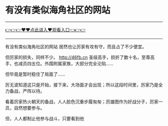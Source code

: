 # 有没有类似海角社区的网站

<hr/> <a href="https://github.com/kiuhd/dfrw/issues/1">👉👉👉♥♥点此进入♥观看入口👈👉👉</a><hr/>
有没有类似海角社区的网站
居然也让厉家有攻有守，而且占了不少便宜。

但厉家的损失，同样不少。
http://46fb.cn
圣级高手，损折了数十名，至尊高手，也减员四五位。外围附属家族，大部分完全沦陷……

但毕竟是暂时稳住了局面了……

厉无波知道这只是开始，接下来，大场面才会出现；所以这段时间里，厉家乃是全力备战，严阵以待。

看着厉家热火朝天的备战，人人脸色沉重步履匆匆；厉雄图作为好战分子，厉家一员，自然想要参与。

但，人人都制止他参与战斗，只要看到他
